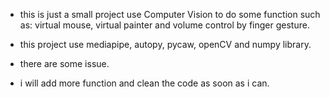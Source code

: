 - this is just a small project use Computer Vision to do some function such as: virtual mouse, virtual painter and volume control by finger gesture.

- this project use mediapipe, autopy, pycaw, openCV and numpy library.

- there are some issue. 

- i will add more function and clean the code as soon as i can.

